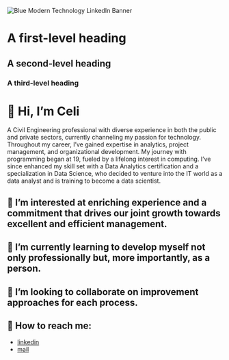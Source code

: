 
![Blue Modern Technology LinkedIn Banner](https://github.com/user-attachments/assets/779dbe77-f12b-4778-9eba-9b21fdd3ffed)
# A first-level heading
## A second-level heading
### A third-level heading


# 👋 **Hi, I’m Celi**

A Civil Engineering professional with diverse experience in both the public and private sectors, currently channeling my passion for technology. Throughout my career, I’ve gained expertise in analytics, project management, and organizational development. My journey with programming began at 19, fueled by a lifelong interest in computing. I’ve since enhanced my skill set with a Data Analytics certification and a specialization in Data Science, who decided to venture into the IT world as a data analyst and is training to become a data scientist.

##  👀 I’m interested at enriching experience and a commitment that drives our joint growth towards excellent and efficient management.
## 🌱 I’m currently learning to develop myself not only professionally but, more importantly, as a person.
## 💞️ I’m looking to collaborate on improvement approaches for each process.
## 🔎 How to reach me:
 
  - [linkedin](www.linkedin.com/in/celinagriselfurbatto)
  - [mail](celifurbis@gmail.com)
  
<!---
celifurbis/celifurbis is a ✨ special ✨ repository because its `README.md` (this file) appears on your GitHub profile.
You can click the Preview link to take a look at your changes.
--->
